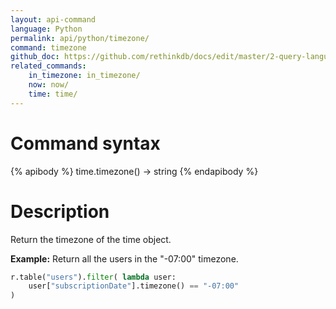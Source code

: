 ```yaml
---
layout: api-command 
language: Python
permalink: api/python/timezone/
command: timezone 
github_doc: https://github.com/rethinkdb/docs/edit/master/2-query-language/api/python/dates-and-times/timezone.md
related_commands:
    in_timezone: in_timezone/
    now: now/
    time: time/
---
```


# Command syntax #

{% apibody %}
time.timezone() &rarr; string
{% endapibody %}

# Description #

Return the timezone of the time object.

__Example:__ Return all the users in the "-07:00" timezone.

```py
r.table("users").filter( lambda user:
    user["subscriptionDate"].timezone() == "-07:00"
)
```



